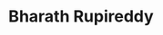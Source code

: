 ---
layout: profile
title: Bharath Rupireddy
bio: Database Internals Developer
country: India
address: India
image: /assets/img/Myo Wai Thant.png
mediaLink:
about: Actively contributing to the open source Postgres database internals.
twitter: https://twitter.com/BRupireddy
github: https://github.com/BRupireddy2
linkedin: https://in.linkedin.com/in/bharath-rupireddy
company: Dalibo
detail: "Online Migration: Upgrade with Seamless Downtime"
lastUpdate: Nov 1, 2023
multiYear: false
---
